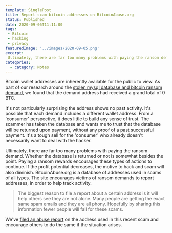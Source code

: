 ```yaml
---
template: SinglePost
title: Report scam bitcoin addresses on BitcoinAbuse.org
status: Published
date: 2020-09-05T11:11:00
tags:
 - Bitcoin
 - hacking
 - privacy
featuredImage: '../images/2020-09-05.png'
excerpt:
 Ultimately, there are far too many problems with paying the ransom demand. Whether the database is returned or not is somewhat besides the point. Paying a ransom rewards encourages these types of actions to continue. If the profit potential decreases, the motive to hack and scam will also diminish. BitcoinAbuse.org is a database of addresses used in scams of all types. 
categories:
  - category: Notes
---
```

Bitcoin wallet addresses are inherently available for the public to view. As part of our research around the [stolen mysql database and bitcoin ransom demand](https://ecomloop.com/posts/database-breach-with-bitcoin-ransom-demand/), we found that the demand address had received a grand total of 0 BTC.

It's not particularly surprising the address shows no past activity. It's possible that each demand includes a different wallet address. From a 'consumer' perspective, it does little to build any sense of trust. The scammer has taken the database and wants me to trust that the database will be returned upon payment, without any proof of a past successful payment. It's a tough sell for the 'consumer' who already doesn't necessarily want to deal with the hacker.

Ultimately, there are far too many problems with paying the ransom demand. Whether the database is returned or not is somewhat besides the point. Paying a ransom rewards encourages these types of actions to continue. If the profit potential decreases, the motive to hack and scam will also diminish. BitcoinAbuse.org is a database of addresses used in scams of all types. The site encourages victims of ransom demands to report addresses, in order to help track activity.

> The biggest reason to file a report about a certain address is it will help others see they are not alone. Many people are getting the exact same spam emails and they are all phony. Hopefully by sharing this information fewer people will fall for these scams.

We've [filed an abuse report](https://www.bitcoinabuse.com/reports/13GJ4b8Hur8mEzyWniegDmrnG4xWpDs274) on the address used in this recent scam and encourage others to do the same if the situation arises.
